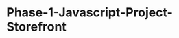 # Phase-1-Javascript-Project-Storefront
<!-- markdown file has special things about it # means h2, - creates list items etc you might need to know more so preview can look nicer for a reader. -->

